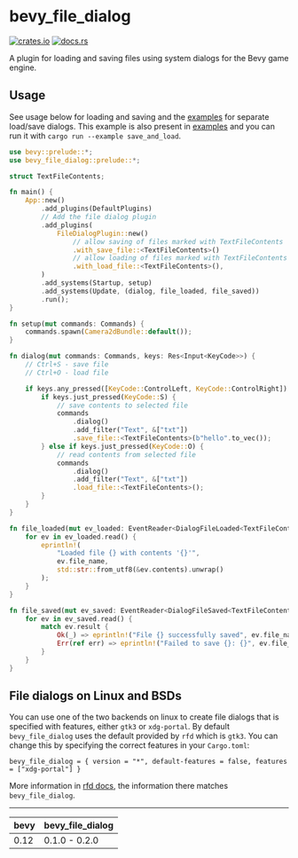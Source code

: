 # bevy_file_dialog

[![crates.io](https://img.shields.io/crates/v/bevy_file_dialog)](https://crates.io/crates/bevy_file_dialog)
[![docs.rs](https://docs.rs/bevy_file_dialog/badge.svg)](https://docs.rs/bevy_file_dialog)

A plugin for loading and saving files using system dialogs for the Bevy game engine.

## Usage
See usage below for loading and saving and the [examples](https://github.com/richardhozak/bevy_file_dialog/tree/main/examples) for separate load/save dialogs. This example is also present in [examples](https://github.com/richardhozak/bevy_file_dialog/tree/main/examples) and you can run it with `cargo run --example save_and_load`.

```rust
use bevy::prelude::*;
use bevy_file_dialog::prelude::*;

struct TextFileContents;

fn main() {
    App::new()
        .add_plugins(DefaultPlugins)
        // Add the file dialog plugin
        .add_plugins(
            FileDialogPlugin::new()
                // allow saving of files marked with TextFileContents
                .with_save_file::<TextFileContents>()
                // allow loading of files marked with TextFileContents
                .with_load_file::<TextFileContents>(),
        )
        .add_systems(Startup, setup)
        .add_systems(Update, (dialog, file_loaded, file_saved))
        .run();
}

fn setup(mut commands: Commands) {
    commands.spawn(Camera2dBundle::default());
}

fn dialog(mut commands: Commands, keys: Res<Input<KeyCode>>) {
    // Ctrl+S - save file
    // Ctrl+O - load file

    if keys.any_pressed([KeyCode::ControlLeft, KeyCode::ControlRight]) {
        if keys.just_pressed(KeyCode::S) {
            // save contents to selected file
            commands
                .dialog()
                .add_filter("Text", &["txt"])
                .save_file::<TextFileContents>(b"hello".to_vec());
        } else if keys.just_pressed(KeyCode::O) {
            // read contents from selected file
            commands
                .dialog()
                .add_filter("Text", &["txt"])
                .load_file::<TextFileContents>();
        }
    }
}

fn file_loaded(mut ev_loaded: EventReader<DialogFileLoaded<TextFileContents>>) {
    for ev in ev_loaded.read() {
        eprintln!(
            "Loaded file {} with contents '{}'",
            ev.file_name,
            std::str::from_utf8(&ev.contents).unwrap()
        );
    }
}

fn file_saved(mut ev_saved: EventReader<DialogFileSaved<TextFileContents>>) {
    for ev in ev_saved.read() {
        match ev.result {
            Ok(_) => eprintln!("File {} successfully saved", ev.file_name),
            Err(ref err) => eprintln!("Failed to save {}: {}", ev.file_name, err),
        }
    }
}
```

## File dialogs on Linux and BSDs

You can use one of the two backends on linux to create file dialogs that is specified with features, either `gtk3` or `xdg-portal`. By default `bevy_file_dialog` uses the default provided by `rfd` which is `gtk3`. You can change this by specifying the correct features in your `Cargo.toml`:
```
bevy_file_dialog = { version = "*", default-features = false, features = ["xdg-portal"] }
```
More information in [rfd docs](https://docs.rs/rfd/0.12.1/rfd/index.html#linux--bsd-backends), the information there matches `bevy_file_dialog`.

---

| bevy | bevy_file_dialog |
| ---- | ---------------- |
| 0.12 | 0.1.0 - 0.2.0    |
